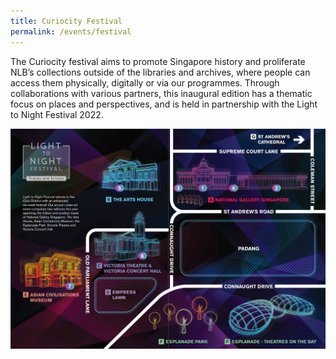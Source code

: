 ```yaml
---
title: Curiocity Festival
permalink: /events/festival
---
```

The Curiocity festival aims to promote Singapore history and proliferate NLB’s collections outside of the libraries and archives, where people can access them physically, digitally or via our programmes. Through collaborations with various partners, this inaugural edition has a thematic focus on places and perspectives, and is held in partnership with the Light to Night Festival 2022.

![Alt text for image on Isomer site](/images/sample_light_map.jpg)
